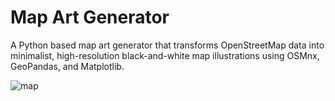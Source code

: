 # Map Art Generator

A Python based map art generator that transforms OpenStreetMap data into minimalist, high-resolution black-and-white map illustrations using OSMnx, GeoPandas, and Matplotlib.

![map](https://github.com/user-attachments/assets/bae17569-6f12-40eb-895e-b14b0930d3c5)
